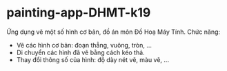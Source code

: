 # painting-app-DHMT-k19
Ứng dụng vẽ một số hình cơ bản, đồ án môn Đồ Hoạ Máy Tính.
Chức năng:
 - Vẽ các hình cơ bản: đoạn thẳng, vuông, tròn, ...
 - Di chuyển các hình đã vẽ bằng cách kéo thả.
 - Thay đổi thông số của hình: độ dày nét vẽ, màu vẽ, ...
